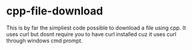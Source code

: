 # cpp-file-download
This is by far the simpliest code possible to download a file using cpp.
It uses curl but dosnt require you to have curl installed cuz it uses
curl through windows cmd prompt.


